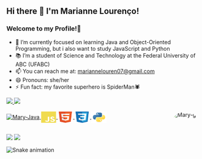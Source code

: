 ## Hi there 👋 I'm Marianne Lourenço!

### Welcome to my Profile!🐣

- 🌱 I’m currently focused on learning Java and Object-Oriented Programming, but i also want to study JavaScript and Python
- 📚 I’m a student of Science and Technology at the Federal University of ABC (UFABC) 
- 📫 You can reach me at: mariannelouren07@gmail.com
- 😄 Pronouns: she/her
- ⚡ Fun fact: my favorite superhero is SpiderMan🕷

<div>
<a href="https://github.com/MarysDev/">
  <img height="165cm" src="https://github-readme-stats.vercel.app/api?username=MarysDev&show_icons=true&theme=radical&hide_border=true&include_all_commits=true&count_private=true">
  <img height="165cm" src="https://github-readme-stats.vercel.app/api/top-langs/?username=MarysDev&layout=compact&theme=radical&hide_border=true&langs_count=6">
</div>
 
 <div style="display: inline_block"><br>
    <img align="center" alt="Mary-Java" height="30" width="40" src="https://cdn.jsdelivr.net/gh/devicons/devicon/icons/java/java-original.svg">
    <img align="center" alt="Mary-Js" height="30" width="40" src="https://raw.githubusercontent.com/devicons/devicon/master/icons/javascript/javascript-plain.svg">
    <img align="center" alt="Mary-HTML" height="30" width="40" src="https://raw.githubusercontent.com/devicons/devicon/master/icons/html5/html5-original.svg">
    <img align="center" alt="Mary-CSS" height="30" width="40" src="https://raw.githubusercontent.com/devicons/devicon/master/icons/css3/css3-original.svg">
    <img align="center" alt="Mary-Python" height="30" width="40" src="https://raw.githubusercontent.com/devicons/devicon/master/icons/python/python-original.svg">
    <img align="right" alt="Mary-gif" height="150" style="border-radius:50px;" src="https://cdn.discordapp.com/attachments/818613060390486020/1083502597224284230/Design_sem_nome.gif?width=676&height=676">
</div>
 </div>
 
 ##
 
 <div>
   <a href = "mailto:mariannelouren07@gmail.com"><img src="https://img.shields.io/badge/Gmail-D14836?style=for-the-badge&logo=gmail&logoColor=white" target="_blank"></a>
  <a href="https://www.linkedin.com/in/marianne-lourenço-de-souza-38794a248/" target="_blank"><img src="https://img.shields.io/badge/-LinkedIn-%230077B5?style=for-the-badge&logo=linkedin&logoColor=white" target="_blank"></a> 
 </div>
 
 ![Snake animation](https://github.com/MarysDev/blob/output/github-contribution-grid-snake.svg)
